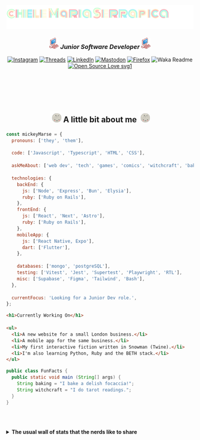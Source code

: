 <h2><img align='center' src="./img/name-title.svg"></h2>
<h3 align='center'><img src="./img/pink_computer.gif" width="25"> <em> Junior Software Developer  
</em><img src="./img/pink_computer.gif" width="25"></h3>

<section align='center'>

[![Instagram](https://img.shields.io/badge/@mickeymarse-%23E4405F.svg?style=social-pink&logo=Instagram&logoColor=white)](https://www.instagram.com/mickeymarse/)
[![Threads](https://img.shields.io/badge/@mickeymarse-000000?style=social-pink&logo=Threads&logoColor=white)](https://www.threads.net/@mickeymarse)
[![LinkedIn](https://img.shields.io/badge/linkedin-%230077B5.svg?style=social-pink&logo=linkedin&logoColor=white)](https://www.linkedin.com/in/michele-maria-serrapica-b50963288/)
[![Mastodon](https://img.shields.io/badge/-@mickeymarse-%232B90D9?style=social-pinke&logo=mastodon&logoColor=white)](https://tech.lgbt/@mickeymarse)
[![Firefox](https://img.shields.io/badge/website/portfolio-FF7139?style=social-pink&logo=Firefox-Browser&logoColor=white)](https://www.mickeymarse.dev/)
![Waka Readme](https://github.com/anmol098/anmol098/workflows/Waka%20Readme/badge.svg)
[![Open Source Love svg1](https://badges.frapsoft.com/os/v1/open-source.svg?v=103)](https://github.com/ellerbrock/open-source-badges/)

</section>
<br /><br /><br /><br />

<h2 align='center'> <img src="./img/full-moon.gif" width="30"> A little bit about me <img src="./img/full-moon.gif" width="30"></h2>

```javascript
const mickeyMarse = {
  pronouns: ['they', 'them'],

  code: ['Javascript', 'Typescript', 'HTML', 'CSS'],

  askMeAbout: ['web dev', 'tech', 'games', 'comics', 'witchcraft', 'baking'],

  technologies: {
    backEnd: {
      js: ['Node', 'Express', 'Bun', 'Elysia'],
      ruby: ['Ruby on Rails'],
    },
    frontEnd: {
      js: ['React', 'Next', 'Astro'],
      ruby: ['Ruby on Rails'],
    },
    mobileApp: {
      js: ['React Native, Expo'],
      dart: ['Flutter'],
    },

    databases: ['mongo', 'postgreSQL'],
    testing: ['Vitest', 'Jest', 'Supertest', 'Playwright', 'RTL'],
    misc: ['Supabase', 'Figma', 'Tailwind', 'Bash'],
  },

  currentFocus: 'Looking for a Junior Dev role.',
};
```

```html
<h1>Currently Working On</h1>

<ul>
  <li>A new website for a small London business.</li>
  <li>A mobile app for the same business.</li>
  <li>My first interactive fiction written in Snowman (Twine).</li>
  <li>I'm also learning Python, Ruby and the BETH stack.</li>
</ul>
```

```java
public class FunFacts {
  public static void main (String[] args) {
    String baking = "I bake a delish focaccia!";
    String witchcraft = "I do tarot readings.";
  }
}
```

<br></br>

<details>
<summary><strong>The usual wall of stats that the nerds like to share</strong></summary>
---

<!--START_SECTION:waka-->
**🐱 My GitHub Data** 

> 📦 41.3 kB Used in GitHub's Storage 
 > 
> 🏆 300 Contributions in the Year 2024
 > 
> 💼 Opted to Hire
 > 
> 📜 10 Public Repositories 
 > 
> 🔑 2 Private Repositories 
 > 
**I'm an Early 🐤** 

```text
🌞 Morning                208 commits         ██████░░░░░░░░░░░░░░░░░░░   24.62 % 
🌆 Daytime                534 commits         ████████████████░░░░░░░░░   63.20 % 
🌃 Evening                100 commits         ███░░░░░░░░░░░░░░░░░░░░░░   11.83 % 
🌙 Night                  3 commits           ░░░░░░░░░░░░░░░░░░░░░░░░░   00.36 % 
```
📅 **I'm Most Productive on Tuesday** 

```text
Monday                   70 commits          ██░░░░░░░░░░░░░░░░░░░░░░░   08.28 % 
Tuesday                  197 commits         ██████░░░░░░░░░░░░░░░░░░░   23.31 % 
Wednesday                146 commits         ████░░░░░░░░░░░░░░░░░░░░░   17.28 % 
Thursday                 178 commits         █████░░░░░░░░░░░░░░░░░░░░   21.07 % 
Friday                   182 commits         █████░░░░░░░░░░░░░░░░░░░░   21.54 % 
Saturday                 15 commits          ░░░░░░░░░░░░░░░░░░░░░░░░░   01.78 % 
Sunday                   57 commits          ██░░░░░░░░░░░░░░░░░░░░░░░   06.75 % 
```


📊 **This Week I Spent My Time On** 

```text
💬 Programming Languages: 
TypeScript               3 hrs 7 mins        ███████████████░░░░░░░░░░   59.53 % 
JSON                     45 mins             ████░░░░░░░░░░░░░░░░░░░░░   14.58 % 
Git Config               23 mins             ██░░░░░░░░░░░░░░░░░░░░░░░   07.30 % 
TSConfig                 20 mins             ██░░░░░░░░░░░░░░░░░░░░░░░   06.35 % 
CSS                      17 mins             █░░░░░░░░░░░░░░░░░░░░░░░░   05.44 % 

🔥 Editors: 
VS Code                  5 hrs 15 mins       █████████████████████████   100.00 % 

🐱‍💻 Projects: 
learning-beth-stack      3 hrs 5 mins        ███████████████░░░░░░░░░░   58.70 % 
21sidapp                 55 mins             ████░░░░░░░░░░░░░░░░░░░░░   17.67 % 
21sidwebsite             34 mins             ███░░░░░░░░░░░░░░░░░░░░░░   11.01 % 
myReadme                 14 mins             █░░░░░░░░░░░░░░░░░░░░░░░░   04.67 % 
myapp                    12 mins             █░░░░░░░░░░░░░░░░░░░░░░░░   04.06 % 

💻 Operating System: 
Linux                    5 hrs 15 mins       █████████████████████████   100.00 % 
```

**I Mostly Code in JavaScript** 

```text
JavaScript               47 repos            ████████████████████░░░░░   78.33 % 
TypeScript               5 repos             ██░░░░░░░░░░░░░░░░░░░░░░░   08.33 % 
Ruby                     1 repo              ░░░░░░░░░░░░░░░░░░░░░░░░░   01.67 % 
Astro                    1 repo              ░░░░░░░░░░░░░░░░░░░░░░░░░   01.67 % 
XSLT                     1 repo              ░░░░░░░░░░░░░░░░░░░░░░░░░   01.67 % 
```




 Last Updated on 08/03/2024 18:36:10 UTC
<!--END_SECTION:waka-->

###### **These Readme stats are generated using github action [awesome-readme-stats](https://github.com/anmol098/waka-readme-stats)**

###### NOTE: Top languages does not indicate my skill level or anything like that. It is just a metric of which languages have been hosted by me on GitHub based on the usage across repositories. There are others which I haven't put up on GitHub.

</details>
